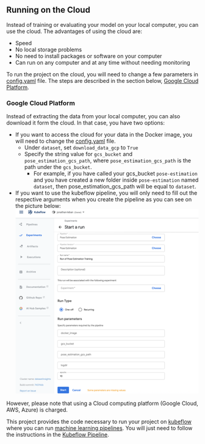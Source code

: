 ## Running on the Cloud 
Instead of training or evaluating your model on your local computer, you can use the cloud. The advantages of using the cloud are: 
- Speed
- No local storage problems
- No need to install packages or software on your computer 
- Can run on any computer and at any time without needing monitoring

To run the project on the cloud, you will need to change a few parameters in [config.yaml](../config.yaml) file. The steps are described in the section below, [Google Cloud Platform](#google-cloud-platform).
### Google Cloud Platform
Instead of extracting the data from your local computer, you can also download it form the cloud. In that case, you have two options: 
- If you want to access the cloud for your data in the Docker image, you will need to change the [config.yaml](../config.yaml) file. 
  - Under `dataset`, set `download_data_gcp` to `True`
  - Specify the string value for `gcs_bucket` and `pose_estimation_gcs_path`, where `pose_estimation_gcs_path` is the path under the `gcs_bucket`. 
    - For example, if you have called your gcs_bucket `pose-estimation` and you have created a new folder inside `pose-estimation` named `dataset`, then pose_estimation_gcs_path will be equal to `dataset`.
- If you want to use the kubeflow pipeline, you will only need to fill out the respective arguments when you create the pipeline as you can see on the picture below: 
![](docs/kubeflow_details_pipeline.png)

However, please note that using a Cloud computing platform (Google Cloud, AWS, Azure) is charged. 

This project provides the code necessary to run your project on [kubeflow](#https://www.kubeflow.org/) where you can run [machine learning pipelines](#https://www.kubeflow.org/docs/pipelines/overview/pipelines-overview/). You will just need to follow the instructions in the [Kubeflow Pipeline](../kubeflow/README.md).
